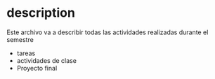 # description 

Este archivo va a describir todas las actividades realizadas durante el semestre 
- tareas 
- actividades de clase 
- Proyecto final 
